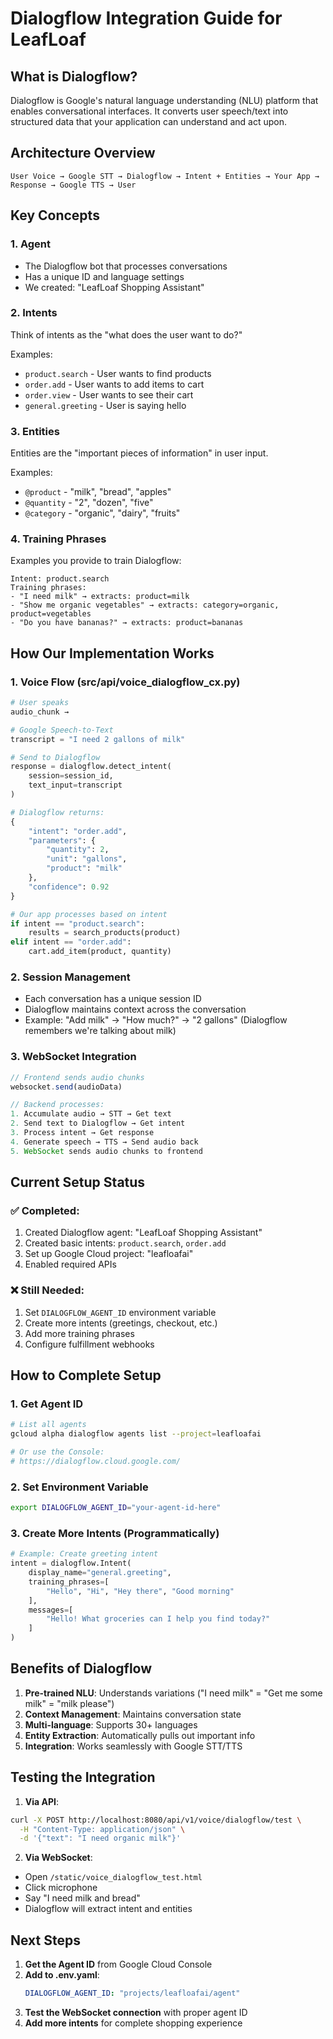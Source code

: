 # Dialogflow Integration Guide for LeafLoaf

## What is Dialogflow?

Dialogflow is Google's natural language understanding (NLU) platform that enables conversational interfaces. It converts user speech/text into structured data that your application can understand and act upon.

## Architecture Overview

```
User Voice → Google STT → Dialogflow → Intent + Entities → Your App → Response → Google TTS → User
```

## Key Concepts

### 1. **Agent**
- The Dialogflow bot that processes conversations
- Has a unique ID and language settings
- We created: "LeafLoaf Shopping Assistant"

### 2. **Intents**
Think of intents as the "what does the user want to do?"

Examples:
- `product.search` - User wants to find products
- `order.add` - User wants to add items to cart
- `order.view` - User wants to see their cart
- `general.greeting` - User is saying hello

### 3. **Entities**
Entities are the "important pieces of information" in user input.

Examples:
- `@product` - "milk", "bread", "apples"
- `@quantity` - "2", "dozen", "five"
- `@category` - "organic", "dairy", "fruits"

### 4. **Training Phrases**
Examples you provide to train Dialogflow:

```
Intent: product.search
Training phrases:
- "I need milk" → extracts: product=milk
- "Show me organic vegetables" → extracts: category=organic, product=vegetables
- "Do you have bananas?" → extracts: product=bananas
```

## How Our Implementation Works

### 1. Voice Flow (src/api/voice_dialogflow_cx.py)

```python
# User speaks
audio_chunk → 

# Google Speech-to-Text
transcript = "I need 2 gallons of milk"

# Send to Dialogflow
response = dialogflow.detect_intent(
    session=session_id,
    text_input=transcript
)

# Dialogflow returns:
{
    "intent": "order.add",
    "parameters": {
        "quantity": 2,
        "unit": "gallons",
        "product": "milk"
    },
    "confidence": 0.92
}

# Our app processes based on intent
if intent == "product.search":
    results = search_products(product)
elif intent == "order.add":
    cart.add_item(product, quantity)
```

### 2. Session Management
- Each conversation has a unique session ID
- Dialogflow maintains context across the conversation
- Example: "Add milk" → "How much?" → "2 gallons" (Dialogflow remembers we're talking about milk)

### 3. WebSocket Integration
```javascript
// Frontend sends audio chunks
websocket.send(audioData)

// Backend processes:
1. Accumulate audio → STT → Get text
2. Send text to Dialogflow → Get intent
3. Process intent → Get response
4. Generate speech → TTS → Send audio back
5. WebSocket sends audio chunks to frontend
```

## Current Setup Status

### ✅ Completed:
1. Created Dialogflow agent: "LeafLoaf Shopping Assistant"
2. Created basic intents: `product.search`, `order.add`
3. Set up Google Cloud project: "leafloafai"
4. Enabled required APIs

### ❌ Still Needed:
1. Set `DIALOGFLOW_AGENT_ID` environment variable
2. Create more intents (greetings, checkout, etc.)
3. Add more training phrases
4. Configure fulfillment webhooks

## How to Complete Setup

### 1. Get Agent ID
```bash
# List all agents
gcloud alpha dialogflow agents list --project=leafloafai

# Or use the Console:
# https://dialogflow.cloud.google.com/
```

### 2. Set Environment Variable
```bash
export DIALOGFLOW_AGENT_ID="your-agent-id-here"
```

### 3. Create More Intents (Programmatically)
```python
# Example: Create greeting intent
intent = dialogflow.Intent(
    display_name="general.greeting",
    training_phrases=[
        "Hello", "Hi", "Hey there", "Good morning"
    ],
    messages=[
        "Hello! What groceries can I help you find today?"
    ]
)
```

## Benefits of Dialogflow

1. **Pre-trained NLU**: Understands variations ("I need milk" = "Get me some milk" = "milk please")
2. **Context Management**: Maintains conversation state
3. **Multi-language**: Supports 30+ languages
4. **Entity Extraction**: Automatically pulls out important info
5. **Integration**: Works seamlessly with Google STT/TTS

## Testing the Integration

1. **Via API**:
```bash
curl -X POST http://localhost:8080/api/v1/voice/dialogflow/test \
  -H "Content-Type: application/json" \
  -d '{"text": "I need organic milk"}'
```

2. **Via WebSocket**:
- Open `/static/voice_dialogflow_test.html`
- Click microphone
- Say "I need milk and bread"
- Dialogflow will extract intent and entities

## Next Steps

1. **Get the Agent ID** from Google Cloud Console
2. **Add to .env.yaml**:
   ```yaml
   DIALOGFLOW_AGENT_ID: "projects/leafloafai/agent"
   ```
3. **Test the WebSocket connection** with proper agent ID
4. **Add more intents** for complete shopping experience